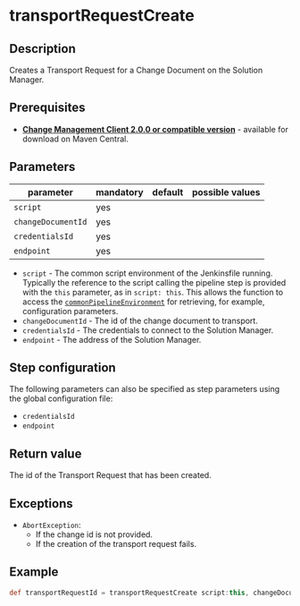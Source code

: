 # transportRequestCreate

## Description
Creates a Transport Request for a Change Document on the Solution Manager.

## Prerequisites
* **[Change Management Client 2.0.0 or compatible version](http://central.maven.org/maven2/com/sap/devops/cmclient/dist.cli/)** - available for download on Maven Central.

## Parameters
| parameter        | mandatory | default                                                | possible values    |
| -----------------|-----------|--------------------------------------------------------|--------------------|
| `script`        | yes       |                                                    |                    |
| `changeDocumentId`        | yes       |                                                    |                    |
| `credentialsId`  | yes       |                                                    |                    |
| `endpoint`        | yes       |                                                    |                    |

* `script` - The common script environment of the Jenkinsfile running. Typically the reference to the script calling the pipeline step is provided with the `this` parameter, as in `script: this`. This allows the function to access the [`commonPipelineEnvironment`](commonPipelineEnvironment.md) for retrieving, for example, configuration parameters.
* `changeDocumentId` - The id of the change document to transport.
* `credentialsId` - The credentials to connect to the Solution Manager.
* `endpoint` - The address of the Solution Manager.

## Step configuration
The following parameters can also be specified as step parameters using the global configuration file:

* `credentialsId`
* `endpoint`

## Return value
The id of the Transport Request that has been created.

## Exceptions
* `AbortException`:
    * If the change id is not provided.
    * If the creation of the transport request fails.

## Example
```groovy
def transportRequestId = transportRequestCreate script:this, changeDocumentId: '001'
```

